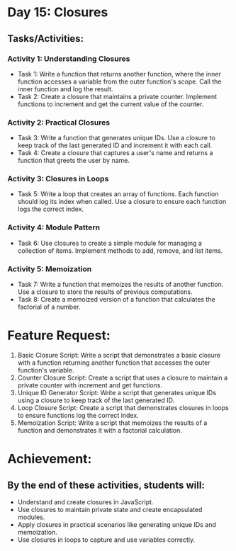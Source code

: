 # Day 15: Closures

## Tasks/Activities:

### Activity 1: Understanding Closures

- Task 1: Write a function that returns another function, where the inner function accesses a variable from the outer function's scope. Call the inner
  function and log the result.
- Task 2: Create a closure that maintains a private counter. Implement functions to increment and get the current value of the counter.

### Activity 2: Practical Closures

- Task 3: Write a function that generates unique IDs. Use a closure to keep track of the last generated ID and increment it with each call.
- Task 4: Create a closure that captures a user's name and returns a function that greets the user by name.

### Activity 3: Closures in Loops

- Task 5: Write a loop that creates an array of functions. Each function should log its index when called. Use a closure to ensure each function logs the
  correct index.

### Activity 4: Module Pattern

- Task 6: Use closures to create a simple module for managing a collection of items. Implement methods to add, remove, and list items.

### Activity 5: Memoization

- Task 7: Write a function that memoizes the results of another function. Use a closure to store the results of previous computations.
- Task 8: Create a memoized version of a function that calculates the factorial of a number.

# Feature Request:

1. Basic Closure Script: Write a script that demonstrates a basic closure with a function returning another function that accesses the outer function's
   variable.
2. Counter Closure Script: Create a script that uses a closure to maintain a private counter with increment and get functions.
3. Unique ID Generator Script: Write a script that generates unique IDs using a closure to keep track of the last generated ID.
4. Loop Closure Script: Create a script that demonstrates closures in loops to ensure functions log the correct index.
5. Memoization Script: Write a script that memoizes the results of a function and demonstrates it with a factorial calculation.

# Achievement:

## By the end of these activities, students will:

- Understand and create closures in JavaScript.
- Use closures to maintain private state and create encapsulated modules.
- Apply closures in practical scenarios like generating unique IDs and memoization.
- Use closures in loops to capture and use variables correctly.
